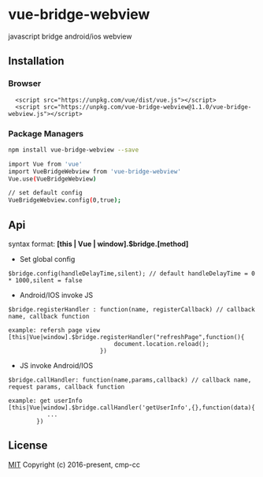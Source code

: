 
# vue-bridge-webview

javascript bridge android/ios webview

## Installation

### Browser

```
  <script src="https://unpkg.com/vue/dist/vue.js"></script>
  <script src="https://unpkg.com/vue-bridge-webview@1.1.0/vue-bridge-webview.js"></script>
```

### Package Managers

```sh
npm install vue-bridge-webview --save

import Vue from 'vue'
import VueBridgeWebview from 'vue-bridge-webview'
Vue.use(VueBridgeWebview)

// set default config 
VueBridgeWebview.config(0,true);
```

## Api

syntax format: **[this | Vue | window].$bridge.[method]**
* Set global config
```
$bridge.config(handleDelayTime,silent); // default handleDelayTime = 0 * 1000,silent = false 
```
* Android/IOS invoke JS
```
$bridge.registerHandler : function(name, registerCallback) // callback name, callback function

example: refersh page view
[this|Vue|window].$bridge.registerHandler("refreshPage",function(){
                              document.location.reload();
                          })
```
* JS invoke Android/IOS
```
$bridge.callHandler: function(name,params,callback) // callback name, request params, callback function

example: get userInfo
[this|Vue|window].$bridge.callHandler('getUserInfo',{},function(data){
           ... 
        })
```

## License
[MIT](http://opensource.org/licenses/MIT)
Copyright (c) 2016-present, cmp-cc